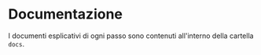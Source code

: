 # Documentazione

I documenti esplicativi di ogni passo sono contenuti all'interno
della cartella `docs`.